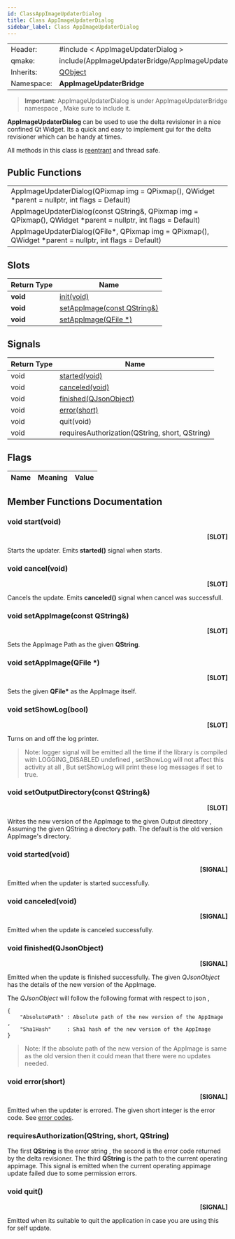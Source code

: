 ```yaml
---
id: ClassAppImageUpdaterDialog
title: Class AppImageUpdaterDialog
sidebar_label: Class AppImageUpdaterDialog
---
```


|	    |	        	                                       |		
|-----------|----------------------------------------------------------|
|  Header:  | #include < AppImageUpdaterDialog >                       |
|   qmake:  | include(AppImageUpdaterBridge/AppImageUpdaterBridge.pri) |
|Inherits:  | [QObject](http://doc.qt.io/qt-5/qobject.html)            |
|Namespace: | **AppImageUpdaterBridge**


> **Important**: AppImageUpdaterDialog is under AppImageUpdaterBridge namespace , Make sure to include it.

**AppImageUpdaterDialog** can be used to use the delta revisioner in a nice confined Qt Widget.
Its a quick and easy to implement gui for the delta revisioner which can be handy at times.

All methods in this class is [reentrant](https://doc.qt.io/qt-5/threads-reentrancy.html) and thread safe.

## Public Functions

|                                                                                                                |
|----------------------------------------------------------------------------------------------------------------|
| AppImageUpdaterDialog(QPixmap img = QPixmap(), QWidget \*parent = nullptr, int flags = Default)                |
| AppImageUpdaterDialog(const QString&, QPixmap img = QPixmap(), QWidget \*parent = nullptr, int flags = Default)|
| AppImageUpdaterDialog(QFile\*, QPixmap img = QPixmap(), QWidget \*parent = nullptr, int flags = Default)       |

## Slots

| Return Type  | Name |
|------------------------------|-------------------------------------------|
| **void** | [init(void)](#void-startvoid) |
| **void** | [setAppImage(const QString&)](#void-setappimageconst-qstring) |
| **void** | [setAppImage(QFile *)](#void-setappimageqfile) |

## Signals

| Return Type  | Name |
|--------------|------------------------------------------------|
| void | [started(void)](#void-startedvoid) |
| void | [canceled(void)](#void-canceledvoid) |
| void | [finished(QJsonObject)](#void-finishedqjsonobject-qstring) |
| void | [error(short)](#void-errorshort) |
| void | quit(void) |
| void | requiresAuthorization(QString, short, QString) |

## Flags

| Name | Meaning | Value |
|------|---------|-------|


## Member Functions Documentation

### void start(void)
<p align="right"> <b>[SLOT]</b> </p>

Starts the updater.
Emits **started()** signal when starts.


### void cancel(void)
<p align="right"> <b>[SLOT]</b> </p>

Cancels the update.
Emits **canceled()** signal when cancel was successfull.


### void setAppImage(const QString&)
<p align="right"> <b>[SLOT]</b> </p>

Sets the AppImage Path as the given **QString**.


### void setAppImage(QFile *)
<p align="right"> <b>[SLOT]</b> </p>

Sets the given **QFile\*** as the AppImage itself.

### void setShowLog(bool)
<p align="right"> <b>[SLOT]</b> </p>

Turns on and off the log printer.

> Note: logger signal will be emitted all the time if the library is compiled with LOGGING_DISABLED undefined ,
setShowLog will not affect this activity at all , But setShowLog will print these log messages
if set to true.

### void setOutputDirectory(const QString&)
<p align="right"> <b>[SLOT]</b> </p>

Writes the new version of the AppImage to the given Output directory , Assuming the given QString a directory path.
The default is the old version AppImage's directory.

### void started(void)
<p align="right"> <b>[SIGNAL]</b> </p>

Emitted when the updater is started successfully.

### void canceled(void)
<p align="right"> <b>[SIGNAL]</b> </p>

Emitted when the update is canceled successfully.

### void finished(QJsonObject)
<p align="right"> <b>[SIGNAL]</b> </p>

Emitted when the update is finished successfully. The given *QJsonObject* has the details of the new version
of the AppImage.

The *QJsonObject* will follow the following format with respect to json ,
	
    {
        "AbsolutePath" : Absolute path of the new version of the AppImage ,
        "Sha1Hash"     : Sha1 hash of the new version of the AppImage
    }

> Note: If the absolute path of the new version of the AppImage is same as the old version then
it could mean that there were no updates needed.

### void error(short)
<p align="right"> <b>[SIGNAL]</b> </p>

Emitted when the updater is errored. The given short integer is the error code.
See [error codes](https://antony-jr.github.io/AppImageUpdaterBridge/docs/AppImageUpdaterBridgeErrorCodes.html).

### requiresAuthorization(QString, short, QString)

The first **QString** is the error string , the second is the error code returned by the delta revisioner.
The third **QString** is the path to the current operating appimage. 
This signal is emitted when the current operating appimage update failed due to some permission errors.

### void quit()
<p align="right"> <b>[SIGNAL]</b> </p>

Emitted when its suitable to quit the application in case you are using this for self update.
